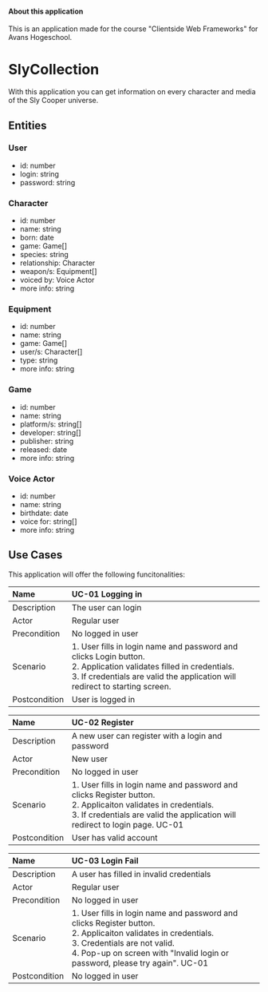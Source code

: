 #### About this application
This is an application made for the course "Clientside Web Frameworks" for Avans Hogeschool.

# SlyCollection
With this application you can get information on every character and media of the Sly Cooper universe. 

## Entities

### User
* id: number
* login: string
* password: string

### Character 
* id: number  
* name: string
* born: date                    
* game: Game[]                
* species: string               
* relationship: Character      
* weapon/s: Equipment[]          
* voiced by: Voice Actor   
* more info: string

### Equipment   
* id: number  
* name: string    
* game: Game[]
* user/s: Character[]
* type: string  
* more info: string

### Game
* id: number
* name: string
* platform/s: string[]
* developer: string[]
* publisher: string
* released: date
* more info: string

### Voice Actor
* id: number
* name: string
* birthdate: date
* voice for: string[]
* more info: string

## Use Cases
This application will offer the following funcitonalities:

Name | UC-01 Logging in
:--- | :---  
Description | The user can login
Actor | Regular user
Precondition | No logged in user
Scenario | 1. User fills in login name and password and clicks Login button.<br> 2. Application validates filled in credentials.<br> 3. If credentials are valid the application will redirect to starting screen.
Postcondition | User is logged in

Name | UC-02 Register
:--- | :---  
Description | A new user can register with a login and password
Actor | New user
Precondition | No logged in user
Scenario | 1. User fills in login name and password and clicks Register button.<br> 2. Applicaiton validates in credentials.<br> 3. If credentials are valid the application will redirect to login page. UC-01
Postcondition | User has valid account

Name | UC-03 Login Fail
:--- | :---  
Description | A user has filled in invalid credentials
Actor | Regular user
Precondition | No logged in user
Scenario | 1. User fills in login name and password and clicks Register button.<br> 2. Applicaiton validates in credentials.<br> 3. Credentials are not valid.<br> 4. Pop-up on screen with "Invalid login or password, please try again". UC-01
Postcondition | No logged in user

